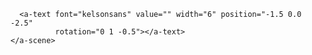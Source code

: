 <!DOCTYPE html>
<html>
  <head>
    <meta charset="utf-8">
    <title>360&deg; Image</title>
    <meta name="description" content="360&deg; Image - A-Frame">
    <script src="https://aframe.io/releases/1.0.4/aframe.min.js"></script>
  </head>
  <body>
    <a-scene>
      <a-sky src="BIC12.jpg" rotation="0 -190 0"></a-sky>

      <a-text font="kelsonsans" value="" width="6" position="-1.5 0.0 -2.5"
              rotation="0 1 -0.5"></a-text>
    </a-scene>
  </body>
</html>
